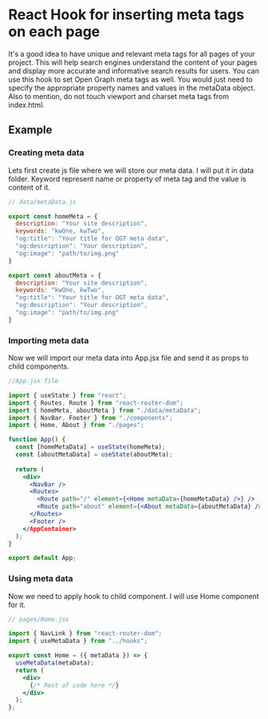 # React Hook for inserting meta tags on each page

It's  a good idea to have unique and relevant meta tags for all pages of your project. This will help search engines understand the content of your pages and display more accurate and informative search results for users. You can use this hook to set Open Graph meta tags as well. You would just need to specify the appropriate property names and values in the metaData object. Also to mention, do not touch viewport and charset meta tags from index.html.

## Example

### Creating meta data

Lets first create js file where we will store our meta data. I will put it in data folder.
Keyword represent name or property of meta tag and the value is content of it.

```js
// data/metaData.js

export const homeMeta = {
  description: "Your site description",
  keywords: "kwOne, kwTwo",
  "og:title": "Your title for OGT meta data",
  "og:description": "Your description",
  "og:image": "path/to/img.png"
}

export const aboutMeta = {
  description: "Your site description",
  keywords: "kwOne, kwTwo",
  "og:title": "Your title for OGT meta data",
  "og:description": "Your description",
  "og:image": "path/to/img.png"
}
```

### Importing meta data

Now we will import our meta data into App.jsx file and send it as props to child components.

```jsx
//App.jsx file

import { useState } from "react";
import { Routes, Route } from "react-router-dom";
import { homeMeta, aboutMeta } from "./data/metaData";
import { NavBar, Footer } from "./components";
import { Home, About } from "./pages";

function App() {
  const [homeMetaData] = useState(homeMeta);
  const [aboutMetaData] = useState(aboutMeta);
  
  return (
    <div>
      <NavBar />
      <Routes>
        <Route path="/" element={<Home metaData={homeMetaData} />} />
        <Route path="about" element={<About metaData={aboutMetaData} />} />
      </Routes>
      <Footer />
    </AppContainer>
  );
}

export default App;
```

### Using meta data

Now we need to apply hook to child component. I will use Home component for it.

```jsx
// pages/Home.jsx

import { NavLink } from "react-router-dom";
import { useMetaData } from "../hooks";

export const Home = ({ metaData }) => {
  useMetaData(metaData);
  return (
    <div>
      {/* Rest of code here */}
    </div>
  );
};
```
